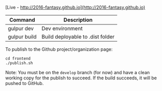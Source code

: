 [Live - http://2016-fantasy.github.io](http://2016-fantasy.github.io)

Command         | Description
----------------|-----------------
gulpur dev      | Dev environment
gulpur build    | Build deployable to .dist folder


To publish to the Github project/organization page:
````
cd frontend
./publish.sh
````
Note: You must be on the `develop` branch (for now) and have a clean working copy for the publish to succeed. If the build succeeds, it will be pushed to GitHub.
